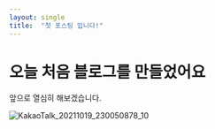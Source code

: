 ```yaml
---
layout: single
title:  "첫 포스팅 입니다!"
---
```


# 오늘 처음 블로그를 만들었어요

앞으로 열심히 해보겠습니다.



![KakaoTalk_20211019_230050878_10](C:\sqf\blog\qwdltjdals.github.io\_posts\images\2024-07-12-first\KakaoTalk_20211019_230050878_10.jpg)
